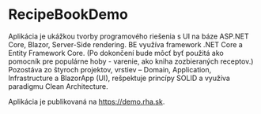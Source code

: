 # RecipeBookDemo

Aplikácia je ukážkou tvorby programového riešenia s UI na báze ASP.NET Core, Blazor, Server-Side rendering. BE využíva framework .NET Core a Entity Framework Core. (Po dokončení bude môcť byť použitá ako pomocník pre populárne hoby - varenie, ako kniha zozbieraných receptov.)
Pozostáva zo štyroch projektov, vrstiev – Domain, Application, Infrastructure a BlazorApp (UI), rešpektuje princípy SOLID a využíva paradigmu Clean Architecture.

Aplikácia je publikovaná na https://demo.rha.sk.
